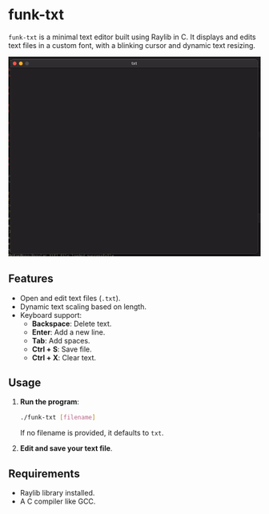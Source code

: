 # funk-txt

`funk-txt` is a minimal text editor built using Raylib in C. It displays and edits text files in a custom font, with a blinking cursor and dynamic text resizing.

![image](demo.gif)

## Features

- Open and edit text files (`.txt`).
- Dynamic text scaling based on length.
- Keyboard support:
  - **Backspace**: Delete text.
  - **Enter**: Add a new line.
  - **Tab**: Add spaces.
  - **Ctrl + S**: Save file.
  - **Ctrl + X**: Clear text.

## Usage

1. **Run the program**:
   ```bash
   ./funk-txt [filename]
   ```
   If no filename is provided, it defaults to `txt`.

2. **Edit and save your text file**.

## Requirements

- Raylib library installed.
- A C compiler like GCC.

